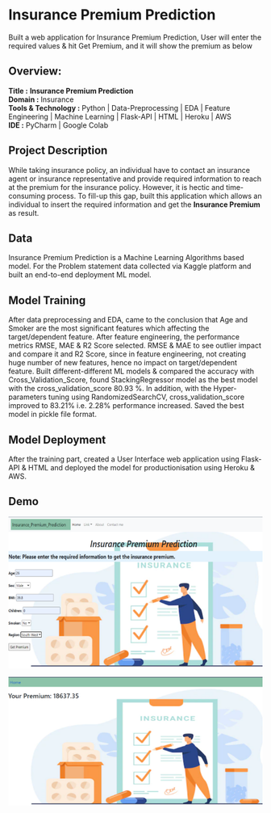 # Insurance Premium Prediction
Built a web application for Insurance Premium Prediction, User will enter the required values & hit Get Premium, and it will show the premium as below

## Overview:
**Title	:**  **Insurance Premium Prediction**  
**Domain :** 	Insurance  
**Tools & Technology :** Python | Data-Preprocessing | EDA | Feature Engineering | Machine Learning | Flask-API | HTML | Heroku | AWS  
**IDE :** PyCharm | Google Colab

## Project Description
While taking insurance policy, an individual have to contact an insurance agent or insurance representative and provide required information to reach at the premium for the insurance policy. However, it is hectic and time-consuming process. To fill-up this gap, built this application which allows an individual to insert the required information and get the **Insurance Premium** as result.

## Data
Insurance Premium Prediction is a Machine Learning Algorithms based model. For the Problem statement data collected via Kaggle platform and built an end-to-end deployment ML model. 

## Model Training
After data preprocessing and EDA, came to the conclusion that Age and Smoker are the most significant features which affecting the target/dependent feature. After feature engineering, the performance metrics RMSE, MAE & R2 Score selected. RMSE & MAE to see outlier impact and compare it and R2 Score, since in feature engineering, not creating huge number of new features, hence no impact on target/dependent feature. Built different-different ML models & compared the accuracy with Cross_Validation_Score, found StackingRegressor model as the best model with the cross_validation_score 80.93 %. In addition, with the Hyper-parameters tuning using RandomizedSearchCV, cross_validation_score improved to 83.21% i.e. 2.28% performance increased. 
Saved the best model in pickle file format.

## Model Deployment
After the training part, created a User Interface web application using Flask-API & HTML and deployed the model for productionisation using Heroku & AWS.

## Demo
![img.png](img.png)

![img_1.png](img_1.png)
